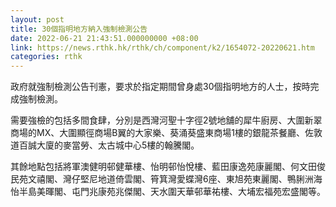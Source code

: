 ```yaml
---
layout: post
title: 30個指明地方納入強制檢測公告
date: 2022-06-21 21:43:51.000000000 +08:00
link: https://news.rthk.hk/rthk/ch/component/k2/1654072-20220621.htm
categories: rthk
---
```


政府就強制檢測公告刊憲，要求於指定期間曾身處30個指明地方的人士，按時完成強制檢測。

需要強檢的包括多間食肆，分別是西灣河聖十字徑2號地舖的犀牛廚房、大圍新翠商場的MX、大圍顯徑商場B翼的大家樂、葵涌葵盛東商場1樓的銀龍茶餐廳、佐敦道百誠大廈的麥當勞、太古城中心5樓的翰騰閣。

其餘地點包括將軍澳健明邨健華樓、怡明邨怡悅樓、藍田康逸苑康麗閣、何文田俊民苑文禧閣、灣仔堅尼地道倚雲閣、筲箕灣愛蝶灣6座、東旭苑東麗閣、鴨脷洲海怡半島美暉閣、屯門兆康苑兆傑閣、天水圍天華邨華祐樓、大埔宏福苑宏盛閣等。
